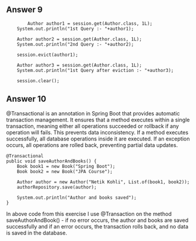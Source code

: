 ## Answer 9
       		Author author1 = session.get(Author.class, 1L);
		System.out.println("1st Query :- "+author1);

		Author author2 = session.get(Author.class, 1L);
		System.out.println("2nd Query :- "+author2);

		session.evict(author1);

		Author author3 = session.get(Author.class, 1L);
		System.out.println("1st Query after eviction :- "+author3);

		session.clear();



## Answer 10
@Transactional is an annotation in Spring Boot that provides automatic transaction management. It ensures that a method executes within a single transaction, meaning either all operations succeeded or rollback if any operation will fails. This prevents data inconsistency. If a method executes successfully, all database operations inside it are executed.
If an exception occurs, all operations are rolled back, preventing partial data updates.


    @Transactional
    public void saveAuthorAndBooks() {
        Book book1 = new Book("Spring Boot");
        Book book2 = new Book("JPA Course");
        
        Author author = new Author("Netik Kohli", List.of(book1, book2));
        authorRepository.save(author);
        
        System.out.println("Author and books saved");
    }

In above code from this exercise I use @Transaction on the method saveAuthorAndBook() - if no error occurs, the author and books are saved successfully and if an error occurs, the transaction rolls back, and no data is saved in the database.
